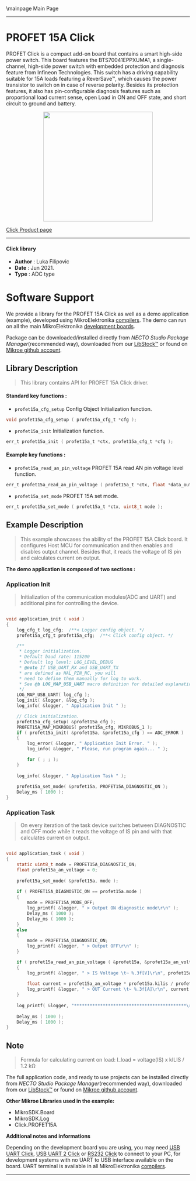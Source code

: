 \mainpage Main Page

---
# PROFET 15A Click

PROFET Click is a compact add-on board that contains a smart high-side power switch. This board features the BTS70041EPPXUMA1, a single-channel, high-side power switch with embedded protection and diagnosis feature from Infineon Technologies. This switch has a driving capability suitable for 15A loads featuring a ReverSave™, which causes the power transistor to switch on in case of reverse polarity. Besides its protection features, it also has pin-configurable diagnosis features such as proportional load current sense, open Load in ON and OFF state, and short circuit to ground and battery.

<p align="center">
  <img src="https://download.mikroe.com/images/click_for_ide/profet15a_click.png" height=300px>
</p>

[Click Product page](https://www.mikroe.com/profet-click-15a)

---


#### Click library

- **Author**        : Luka Filipovic
- **Date**          : Jun 2021.
- **Type**          : ADC type


# Software Support

We provide a library for the PROFET 15A Click
as well as a demo application (example), developed using MikroElektronika
[compilers](https://www.mikroe.com/necto-studio).
The demo can run on all the main MikroElektronika [development boards](https://www.mikroe.com/development-boards).

Package can be downloaded/installed directly from *NECTO Studio Package Manager*(recommended way), downloaded from our [LibStock&trade;](https://libstock.mikroe.com) or found on [Mikroe github account](https://github.com/MikroElektronika/mikrosdk_click_v2/tree/master/clicks).

## Library Description

> This library contains API for PROFET 15A Click driver.

#### Standard key functions :

- `profet15a_cfg_setup` Config Object Initialization function.
```c
void profet15a_cfg_setup ( profet15a_cfg_t *cfg );
```

- `profet15a_init` Initialization function.
```c
err_t profet15a_init ( profet15a_t *ctx, profet15a_cfg_t *cfg );
```

#### Example key functions :

- `profet15a_read_an_pin_voltage` PROFET 15A read AN pin voltage level function.
```c
err_t profet15a_read_an_pin_voltage ( profet15a_t *ctx, float *data_out );
```

- `profet15a_set_mode` PROFET 15A set mode.
```c
err_t profet15a_set_mode ( profet15a_t *ctx, uint8_t mode );
```

## Example Description

> This example showcases the ability of the PROFET 15A Click board.
It configures Host MCU for communication and then enables 
and disables output channel. Besides that, it reads the voltage 
of IS pin and calculates current on output.

**The demo application is composed of two sections :**

### Application Init

> Initialization of the communication modules(ADC and UART) 
and additional pins for controlling the device.

```c

void application_init ( void )
{
    log_cfg_t log_cfg;  /**< Logger config object. */
    profet15a_cfg_t profet15a_cfg;  /**< Click config object. */

    /** 
     * Logger initialization.
     * Default baud rate: 115200
     * Default log level: LOG_LEVEL_DEBUG
     * @note If USB_UART_RX and USB_UART_TX 
     * are defined as HAL_PIN_NC, you will 
     * need to define them manually for log to work. 
     * See @b LOG_MAP_USB_UART macro definition for detailed explanation.
     */
    LOG_MAP_USB_UART( log_cfg );
    log_init( &logger, &log_cfg );
    log_info( &logger, " Application Init " );

    // Click initialization.
    profet15a_cfg_setup( &profet15a_cfg );
    PROFET15A_MAP_MIKROBUS( profet15a_cfg, MIKROBUS_1 );
    if ( profet15a_init( &profet15a, &profet15a_cfg ) == ADC_ERROR )
    {
        log_error( &logger, " Application Init Error. " );
        log_info( &logger, " Please, run program again... " );

        for ( ; ; );
    }
    
    log_info( &logger, " Application Task " );
    
    profet15a_set_mode( &profet15a, PROFET15A_DIAGNOSTIC_ON );
    Delay_ms ( 1000 );
}

```

### Application Task

> On every iteration of the task device switches between 
DIAGNOSTIC and OFF mode while it reads the voltage of IS pin 
and with that calculates current on output.

```c

void application_task ( void )
{
    static uint8_t mode = PROFET15A_DIAGNOSTIC_ON;
    float profet15a_an_voltage = 0;
    
    profet15a_set_mode( &profet15a, mode );
    
    if ( PROFET15A_DIAGNOSTIC_ON == profet15a.mode )
    {
        mode = PROFET15A_MODE_OFF;
        log_printf( &logger, " > Output ON diagnostic mode\r\n" );
        Delay_ms ( 1000 );
        Delay_ms ( 1000 );
    }
    else
    {
        mode = PROFET15A_DIAGNOSTIC_ON;
        log_printf( &logger, " > Output OFF\r\n" );
    }

    if ( profet15a_read_an_pin_voltage ( &profet15a, &profet15a_an_voltage ) != ADC_ERROR )
    {
        log_printf( &logger, " > IS Voltage \t~ %.3f[V]\r\n", profet15a_an_voltage );
        
        float current = profet15a_an_voltage * profet15a.kilis / profet15a.rsens;
        log_printf( &logger, " > OUT Current \t~ %.3f[A]\r\n", current );
    }  
    
    log_printf( &logger, "*******************************************\r\n" );
    
    Delay_ms ( 1000 );
    Delay_ms ( 1000 );
}

```

## Note

> Formula for calculating current on load: 
I_load = voltage(IS) x kILIS / 1.2 kΩ

The full application code, and ready to use projects can be installed directly from *NECTO Studio Package Manager*(recommended way), downloaded from our [LibStock&trade;](https://libstock.mikroe.com) or found on [Mikroe github account](https://github.com/MikroElektronika/mikrosdk_click_v2/tree/master/clicks).

**Other Mikroe Libraries used in the example:**

- MikroSDK.Board
- MikroSDK.Log
- Click.PROFET15A

**Additional notes and informations**

Depending on the development board you are using, you may need
[USB UART Click](https://www.mikroe.com/usb-uart-click),
[USB UART 2 Click](https://www.mikroe.com/usb-uart-2-click) or
[RS232 Click](https://www.mikroe.com/rs232-click) to connect to your PC, for
development systems with no UART to USB interface available on the board. UART
terminal is available in all MikroElektronika
[compilers](https://shop.mikroe.com/compilers).

---
